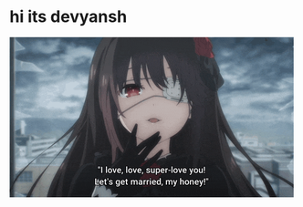 # hi its devyansh

![hello](https://raw.githubusercontent.com/zYxDevs/zYxDevs/main/assets/kurumi_daisuki.gif)
